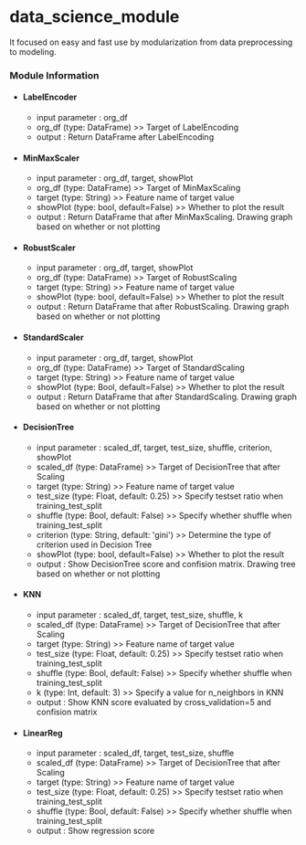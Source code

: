 # data_science_module
It focused on easy and fast use by modularization from data preprocessing to modeling.

### Module Information

* #### LabelEncoder
  * input parameter : org_df
   * org_df (type: DataFrame) >> Target of LabelEncoding
  * output : Return DataFrame after LabelEncoding

* #### MinMaxScaler

  * input parameter : org_df, target, showPlot
   * org_df (type: DataFrame) >> Target of MinMaxScaling
   * target (type: String) >> Feature name of target value
   * showPlot (type: bool, default=False) >> Whether to plot the result
  * output : Return DataFrame that after MinMaxScaling. Drawing graph based on whether or not plotting

* #### RobustScaler

  * input parameter : org_df, target, showPlot
   * org_df (type: DataFrame) >> Target of RobustScaling
   * target (type: String) >> Feature name of target value
   * showPlot (type: bool, default=False) >> Whether to plot the result
  * output : Return DataFrame that after RobustScaling. Drawing graph based on whether or not plotting

* #### StandardScaler

  * input parameter : org_df, target, showPlot
   * org_df (type: DataFrame) >> Target of StandardScaling
   * target (type: String) >> Feature name of target value
   * showPlot (type: Bool, default=False) >> Whether to plot the result
  * output : Return DataFrame that after StandardScaling. Drawing graph based on whether or not plotting

* #### DecisionTree

  * input parameter : scaled_df, target, test_size, shuffle, criterion, showPlot
   * scaled_df (type: DataFrame) >> Target of DecisionTree that after Scaling
   * target (type: String) >> Feature name of target value
   * test_size (type: Float, default: 0.25) >> Specify testset ratio when training_test_split
   * shuffle (type: Bool, default: False) >> Specify whether shuffle when training_test_split
   * criterion (type: String, default: 'gini') >> Determine the type of criterion used in Decision Tree
   * showPlot (type: bool, default=False) >> Whether to plot the result
  * output : Show DecisionTree score and confision matrix. Drawing tree based on whether or not plotting

* #### KNN

  * input parameter : scaled_df, target, test_size, shuffle, k
   * scaled_df (type: DataFrame) >> Target of DecisionTree that after Scaling
   * target (type: String) >> Feature name of target value
   * test_size (type: Float, default: 0.25) >> Specify testset ratio when training_test_split
   * shuffle (type: Bool, default: False) >> Specify whether shuffle when training_test_split
   * k (type: Int, default: 3) >> Specify a value for n_neighbors in KNN
  * output : Show KNN score evaluated by cross_validation=5 and confision matrix

* #### LinearReg

  * input parameter : scaled_df, target, test_size, shuffle
   * scaled_df (type: DataFrame) >> Target of DecisionTree that after Scaling
   * target (type: String) >> Feature name of target value
   * test_size (type: Float, default: 0.25) >> Specify testset ratio when training_test_split
   * shuffle (type: Bool, default: False) >> Specify whether shuffle when training_test_split
  * output : Show regression score
